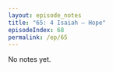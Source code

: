 ```yaml
---
layout: episode_notes
title: "65: 4 Isaiah — Hope"
episodeIndex: 68
permalink: /ep/65
---
```

No notes yet.
